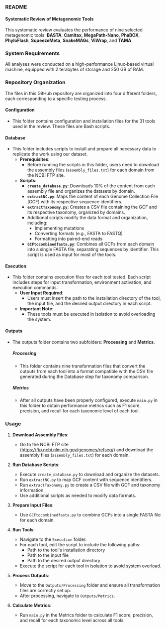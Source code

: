 ### README

#### Systematic Review of Metagenomic Tools

This systematic review evaluates the performance of nine selected metagenomic tools: **BASTA**, **Camitax**, **MegaPath-Nano**, **PhaBOX**, **PhyloFlash**, **SqueezeMeta**, **SnakeMAGs**, **ViWrap**, and **TAMA**.

### System Requirements
All analyses were conducted on a high-performance Linux-based virtual machine, equipped with 2 terabytes of storage and 250 GB of RAM.

### Repository Organization

The files in this GitHub repository are organized into four different folders, each corresponding to a specific testing process.

#### Configuration
- This folder contains configuration and installation files for the 31 tools used in the review. These files are Bash scripts.

#### Database
- This folder includes scripts to install and prepare all necessary data to replicate the work using our dataset.
  - **Prerequisites**:
    - Before running the scripts in this folder, users need to download the assembly files (`assembly_files.txt`) for each domain from the NCBI FTP site.
  - **Scripts**:
    - **`create_database.py`**: Downloads 10% of the content from each assembly file and organizes the datasets by domain.
    - **`extractNC.py`**: Maps the content of each Genome Collection File (GCF) with its respective sequence identifiers.
    - **`extractTaxonomy.py`**: Creates a CSV file containing the GCF and its respective taxonomy, organized by domains.
    - Additional scripts modify the data format and organization, including:
      - Implementing mutations
      - Converting formats (e.g., FASTA to FASTQ)
      - Formatting into paired-end reads
    - **`GCFtocombinedfasta.py`**: Combines all GCFs from each domain into a single FASTA file, separating sequences by identifier. This script is used as input for most of the tools.

#### Execution
- This folder contains execution files for each tool tested. Each script includes steps for input transformation, environment activation, and execution commands.
  - **User Input Required**:
    - Users must insert the path to the installation directory of the tool, the input file, and the desired output directory in each script.
  - **Important Note**:
    - These tools must be executed in isolation to avoid overloading the system.

#### Outputs
- The outputs folder contains two subfolders: **Processing** and **Metrics**.
  
  ##### Processing
  - This folder contains nine transformation files that convert the outputs from each tool into a format compatible with the CSV file generated during the Database step for taxonomy comparison.

  ##### Metrics
  - After all outputs have been properly configured, execute `main.py` in this folder to obtain performance metrics such as F1 score, precision, and recall for each taxonomic level of each tool.

### Usage

1. **Download Assembly Files**:
   - Go to the NCBI FTP site (https://ftp.ncbi.nlm.nih.gov/genomes/refseq/) and download the assembly files (`assembly_files.txt`) for each domain.
 
2. **Run Database Scripts**:
   - Execute `create_database.py` to download and organize the datasets.
   - Run `extractNC.py` to map GCF content with sequence identifiers.
   - Run `extractTaxonomy.py` to create a CSV file with GCF and taxonomy information.
   - Use additional scripts as needed to modify data formats.

3. **Prepare Input Files**:
   - Use `GCFtocombinedfasta.py` to combine GCFs into a single FASTA file for each domain.

4. **Run Tools**:
   - Navigate to the `Execution` folder.
   - For each tool, edit the script to include the following paths:
     - Path to the tool's installation directory
     - Path to the input file
     - Path to the desired output directory
   - Execute the script for each tool in isolation to avoid system overload.

5. **Process Outputs**:
   - Move to the `Outputs/Processing` folder and ensure all transformation files are correctly set up.
   - After processing, navigate to `Outputs/Metrics`.

6. **Calculate Metrics**:
   - Run `main.py` in the Metrics folder to calculate F1 score, precision, and recall for each taxonomic level across all tools.
